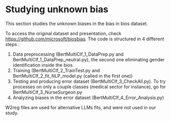 # Studying unknown bias

This section studies the unknown biases in the bias in bios dataset.

To access the original dataset and presentation, check https://github.com/microsoft/biosbias.
The code is structured in 4 different steps :

1) Data preprocessing (BertMultiClf_1_DataPrep.py and BertMultiClf_1_DataPrep_neutral.py), the second one eliminating gender identification inside the bios.
2) Training (BertMultiClf_2_TrainTest.py and BertMultiClf_2_fit_NLP_model.py (called in the first one))
3) Testing and producing error dataset (BertMultiClf_3_CheckAll.py). To try processes on only a couple classes (medical sector for instance), go for BertMultiClf_3_NurseSurgeon.py
4) Analyzing biases in the error dataset (BertMultiClf_4_Error_Analysis.py)

W2reg files are used for alternative LLMs fits, and were not used in our study.
